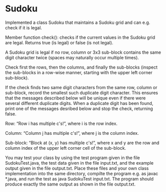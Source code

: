 # Sudoku

Implemented a class Sudoku that maintains a Sudoku grid and can e.g. check if it is legal.

Member function check(): checks if the current values in the Sudoku grid are legal. Returns true (is legal) or false (is not legal).

A Sudoku grid is legal if no row, column or 3x3 sub-block contains the same digit character twice (spaces may naturally occur multiple times).

Check first the rows, then the columns, and finally the sub-blocks (inspect the sub-blocks in a row-wise manner, starting with the upper left corner sub-block).

If the check finds two same digit characters from the same row, column or sub-block, record the smallest such duplicate digit character. This ensures that the messages described below will be unique even if there were several different duplicate digits. When a duplicate digit has been found, print one of the messages desribed below and stop the check, returning false.

Row: “Row i has multiple c's!”, where i is the row index.

Column: “Column j has multiple c's!”, where j is the column index.

Sub-block: “Block at (x, y) has multiple c's!”, where x and y are the row and column index of the upper left corner cell of the sub-block.


You may test your class by using the test program given in the file SudokuTest.java, the test data given in the file input.txt, and the example output given in the file output.txt. Place these files and your own class implementation into the same directory, compilte the program e.g. as javac *.java, and run the test as java SudokuTest input.txt. The program should produce exactly the same output as shown in the file output.txt.

